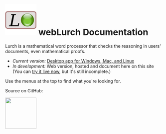 
# <img src='desktop-lurch-icon.png' width=100 height=100> webLurch Documentation

Lurch is a mathematical word processor that checks the reasoning in users'
documents, even mathematical proofs.

 * *Current version:* [Desktop app for Windows, Mac,
   and Linux](http://lurchmath.org)
 * *In development:* Web version, hosted and document here on this site<br>
   (You can
   [try it live now](http://nathancarter.github.io/weblurch/app/app.html),
   but it's still incomplete.)

Use the menus at the top to find what you're looking for.

Source on GitHub:

<a href='https://github.com/nathancarter/weblurch'><img src='https://assets-cdn.github.com/images/modules/logos_page/GitHub-Mark.png' width=100 height=100></a>
